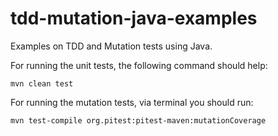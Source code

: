 # tdd-mutation-java-examples

Examples on TDD and Mutation tests using Java.

For running the unit tests, the following command should help:
```
mvn clean test
```

For running the mutation tests, via terminal you should run:
```
mvn test-compile org.pitest:pitest-maven:mutationCoverage
```
